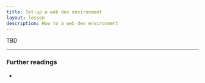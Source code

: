 ```yaml
---
title: Set-up a web dev environment
layout: lesson
description: How to a web dev environment
---
```


TBD

---
### Further readings
*